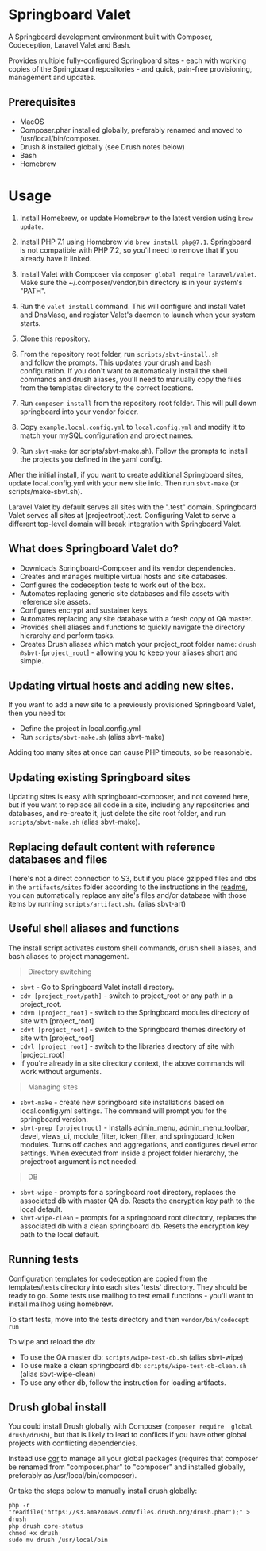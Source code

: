 # Springboard Valet

A Springboard development environment built with Composer, Codeception, 
Laravel Valet and Bash.

Provides multiple fully-configured Springboard sites - each with working 
copies of the Springboard repositories - and quick, pain-free 
provisioning, management and updates.

## Prerequisites

- MacOS
- Composer.phar installed globally, preferably renamed and moved 
to /usr/local/bin/composer.
- Drush 8 installed globally (see Drush notes below)
- Bash
- Homebrew

# Usage

1. Install Homebrew, or update Homebrew to the latest version using 
`brew update`.

2. Install PHP 7.1 using Homebrew via `brew install php@7.1`. Springboard is 
not compatible with PHP 7.2, so you'll need to remove that if you 
already have it linked.

3. Install Valet with Composer via `composer global require laravel/valet`. 
Make sure the ~/.composer/vendor/bin directory is in your system's 
"PATH".

4. Run the `valet install` command. This will configure and install Valet 
and DnsMasq, and register Valet's daemon to launch when your system 
starts.

5. Clone this repository.

6. From the repository root folder, run `scripts/sbvt-install.sh`  
and follow the prompts. This updates your drush and bash configuration.
If you don't want to automatically install the shell commands and drush 
aliases, you'll need to manually copy the files from the templates 
directory to the correct locations.

8. Run `composer install` from the repository root folder. This will
pull down springboard into your vendor folder.

7. Copy `example.local.config.yml` to `local.config.yml` and modify it to
match your mySQL configuration and project names.

9. Run `sbvt-make` (or scripts/sbvt-make.sh). Follow the prompts to 
 install the projects you defined in the yaml config.

After the initial install, if you want to create additional Springboard 
sites, update local.config.yml with your new site info. Then 
run `sbvt-make` (or scripts/make-sbvt.sh).

Laravel Valet by default serves all sites with the ".test" domain. 
Springboard Valet serves all sites at [projectroot].test. Configuring 
 Valet to serve a different top-level domain will break integration
 with Springboard Valet.
 
## What does Springboard Valet do?

* Downloads Springboard-Composer and its vendor dependencies.
* Creates and manages multiple virtual hosts and site databases.
* Configures the codeception tests to work out of the box.
* Automates replacing generic site databases and file assets with
reference site assets.
* Configures encrypt and sustainer keys.
* Automates replacing any site database with a fresh copy of QA master.
* Provides shell aliases and functions to quickly navigate the directory
hierarchy and perform tasks.
* Creates Drush aliases which match your project_root folder name:
`drush @sbvt-`[`project_root`] - allowing you to keep your aliases 
short and simple.

## Updating virtual hosts and adding new sites.

If you want to add a new site to a previously provisioned Springboard 
Valet, then you need to:
* Define the project in local.config.yml
* Run `scripts/sbvt-make.sh` (alias sbvt-make)

Adding too many sites at once can cause PHP timeouts, so be reasonable.

## Updating existing Springboard sites

Updating sites is easy with springboard-composer, and not covered 
here, but if you want to replace all code in a site, including any 
repositories and databases, and re-create it, just delete the site 
root folder, and run `scripts/sbvt-make.sh` (alias sbvt-make).

## Replacing default content with reference databases and files

There's not a direct connection to S3, but if you place gzipped files 
and dbs in the `artifacts/sites` folder according to the instructions 
in the [readme,](https://github.com/kljr/springboard-valet/blob/master/artifacts/README.md)
you can automatically replace any site's files and/or database with those items
 by running `scripts/artifact.sh.` (alias sbvt-art)

## Useful shell aliases and functions

The install script activates custom shell commands, drush shell aliases,
and bash aliases to project management.

> Directory switching

* `sbvt` - Go to Springboard Valet install directory.
* `cdv [project_root/path]` - switch to project_root or any path in a 
project_root.
* `cdvm [project_root]` - switch to the Springboard modules directory 
of site with [project_root]
* `cdvt [project_root]` - switch to the Springboard themes directory 
of site with [project_root]
* `cdvl [project_root]` - switch to the libraries directory of site 
with [project_root]
* If you're already in a site directory context, the above commands will
work without arguments.

>  Managing sites

* `sbvt-make` - create new springboard site installations based on 
local.config.yml settings. The command will prompt you for the 
springboard version.
* `sbvt-prep [projectroot]` - Installs admin_menu, admin_menu_toolbar, 
devel, views_ui, module_filter, token_filter, and springboard_token
modules. Turns off caches and aggregations, and configures devel error 
settings. When executed from inside a project folder hierarchy, the 
projectroot argument is not needed.

> DB

* `sbvt-wipe` - prompts for a springboard root directory,  replaces the
 associated db with master QA db. Resets the encryption key path to the 
 local default.
* `sbvt-wipe-clean` - prompts for a springboard root directory, replaces
 the associated db with a clean springboard db. Resets the encryption 
 key path to the local default.

## Running tests

Configuration templates for codeception are copied from the
templates/tests directory into each sites 'tests' directory. They
should be ready to go. Some tests use mailhog to test email functions -
you'll want to install mailhog using homebrew.

To start tests, move into the tests directory and then
 `vendor/bin/codecept run`
 
To wipe and reload the db:

* To use the QA master db: `scripts/wipe-test-db.sh` (alias sbvt-wipe)
* To use make a clean springboard db: `scripts/wipe-test-db-clean.sh` 
(alias sbvt-wipe-clean)
* To use any other db, follow the instruction for loading artifacts.

## Drush global install

You could install Drush globally with Composer (`composer require 
global drush/drush`), but that is likely to lead to conflicts
if you have other global projects with conflicting dependencies.

Instead use [cgr](https://github.com/consolidation/cgr) to manage all 
your global packages (requires that composer be renamed from 
"composer.phar" to "composer" and installed globally, preferably 
as /usr/local/bin/composer).

Or take the steps below to manually install drush globally:

    php -r "readfile('https://s3.amazonaws.com/files.drush.org/drush.phar');" > drush
    php drush core-status
    chmod +x drush
    sudo mv drush /usr/local/bin
